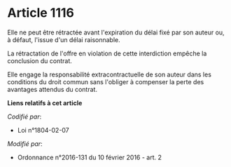 # Article 1116

Elle ne peut être rétractée avant l'expiration du délai fixé par son auteur ou, à défaut, l'issue d'un délai raisonnable. 

La rétractation de l'offre en violation de cette interdiction empêche la conclusion du contrat. 

Elle engage la responsabilité extracontractuelle de son auteur dans les conditions du droit commun sans l'obliger à compenser
la perte des avantages attendus du contrat.

**Liens relatifs à cet article**

_Codifié par_:

  - Loi n°1804-02-07

_Modifié par_:

  - Ordonnance n°2016-131 du 10 février 2016 - art. 2
